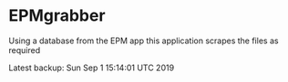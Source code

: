 # EPMgrabber
Using a database from the EPM app this application scrapes the files as required


Latest backup: Sun Sep 1 15:14:01 UTC 2019
